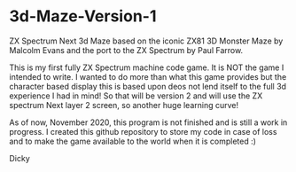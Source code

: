 # 3d-Maze-Version-1
ZX Spectrum Next 3d Maze based on the iconic ZX81 3D Monster Maze by Malcolm Evans and the port to the ZX Spectrum by Paul Farrow.

This is my first fully ZX Spectrum machine code game. It is NOT the game I intended to write. I wanted to do more than what this game provides but the character based display this is based upon deos not lend itself to the full 3d experience I had in mind! So that will be version 2 and will use the ZX spectrum Next layer 2 screen, so another huge learning curve!

As of now, November 2020, this program is not finished and is still a work in progress. I created this github repository to store my code in case of loss and to make the game available to the world when it is completed :)

Dicky
